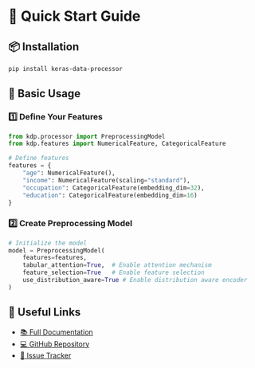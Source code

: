 # 🚀 Quick Start Guide

## 📦 Installation

```bash
pip install keras-data-processor
```

## 🎯 Basic Usage

### 1️⃣ Define Your Features

```python
from kdp.processor import PreprocessingModel
from kdp.features import NumericalFeature, CategoricalFeature

# Define features
features = {
    "age": NumericalFeature(),
    "income": NumericalFeature(scaling="standard"),
    "occupation": CategoricalFeature(embedding_dim=32),
    "education": CategoricalFeature(embedding_dim=16)
}
```

### 2️⃣ Create Preprocessing Model

```python
# Initialize the model
model = PreprocessingModel(
    features=features,
    tabular_attention=True,  # Enable attention mechanism
    feature_selection=True   # Enable feature selection
    use_distribution_aware=True # Enable distribution aware encoder
)
```


## 🔗 Useful Links

- [📚 Full Documentation](https://kdp.readthedocs.io)
- [💻 GitHub Repository](https://github.com/piotrlaczkowski/keras-data-processor)
- [🐛 Issue Tracker](https://github.com/piotrlaczkowski/keras-data-processor/issues)
